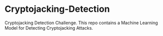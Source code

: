 # Cryptojacking-Detection
Cryptojacking Detection Challenge. This repo contains a Machine Learning Model for Detecting Cryptojacking Attacks.
